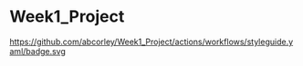 # Week1_Project
https://github.com/abcorley/Week1_Project/actions/workflows/styleguide.yaml/badge.svg
